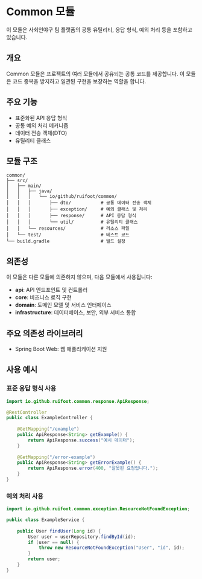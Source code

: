 # Common 모듈

이 모듈은 사회인야구 팀 플랫폼의 공통 유틸리티, 응답 형식, 예외 처리 등을 포함하고 있습니다.

## 개요

Common 모듈은 프로젝트의 여러 모듈에서 공유되는 공통 코드를 제공합니다. 이 모듈은 코드 중복을 방지하고 일관된 구현을 보장하는 역할을 합니다.

## 주요 기능

- 표준화된 API 응답 형식
- 공통 예외 처리 메커니즘
- 데이터 전송 객체(DTO)
- 유틸리티 클래스

## 모듈 구조

```
common/
├── src/
│   ├── main/
│   │   ├── java/
│   │   │   └── io/github/ruifoot/common/
│   │   │       ├── dto/           # 공통 데이터 전송 객체
│   │   │       ├── exception/     # 예외 클래스 및 처리
│   │   │       ├── response/      # API 응답 형식
│   │   │       └── util/          # 유틸리티 클래스
│   │   └── resources/             # 리소스 파일
│   └── test/                      # 테스트 코드
└── build.gradle                   # 빌드 설정
```

## 의존성

이 모듈은 다른 모듈에 의존하지 않으며, 다음 모듈에서 사용됩니다:

- **api**: API 엔드포인트 및 컨트롤러
- **core**: 비즈니스 로직 구현
- **domain**: 도메인 모델 및 서비스 인터페이스
- **infrastructure**: 데이터베이스, 보안, 외부 서비스 통합

## 주요 의존성 라이브러리

- Spring Boot Web: 웹 애플리케이션 지원

## 사용 예시

### 표준 응답 형식 사용

```java
import io.github.ruifoot.common.response.ApiResponse;

@RestController
public class ExampleController {
    
    @GetMapping("/example")
    public ApiResponse<String> getExample() {
        return ApiResponse.success("예시 데이터");
    }
    
    @GetMapping("/error-example")
    public ApiResponse<String> getErrorExample() {
        return ApiResponse.error(400, "잘못된 요청입니다.");
    }
}
```

### 예외 처리 사용

```java
import io.github.ruifoot.common.exception.ResourceNotFoundException;

public class ExampleService {
    
    public User findUser(Long id) {
        User user = userRepository.findById(id);
        if (user == null) {
            throw new ResourceNotFoundException("User", "id", id);
        }
        return user;
    }
}
```